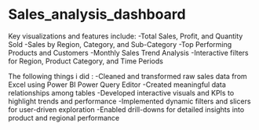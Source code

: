 # Sales_analysis_dashboard

Key visualizations and features include:
-Total Sales, Profit, and Quantity Sold
-Sales by Region, Category, and Sub-Category
-Top Performing Products and Customers
-Monthly Sales Trend Analysis
-Interactive filters for Region, Product Category, and Time Periods

The following things i did :
-Cleaned and transformed raw sales data from Excel using Power BI Power Query Editor
-Created meaningful data relationships among tables
-Developed interactive visuals and KPIs to highlight trends and performance
-Implemented dynamic filters and slicers for user-driven exploration
-Enabled drill-downs for detailed insights into product and regional performance
